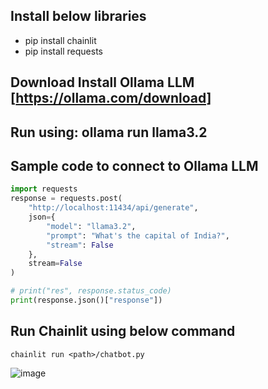 ## Install below libraries
- pip install chainlit
- pip install requests

## Download Install Ollama LLM [https://ollama.com/download] 

## Run using: ollama run llama3.2


## Sample code to connect to Ollama LLM
```python
import requests
response = requests.post(
    "http://localhost:11434/api/generate",
    json={
        "model": "llama3.2",
        "prompt": "What's the capital of India?",
        "stream": False
    },
    stream=False
)

# print("res", response.status_code)
print(response.json()["response"])

```


## Run Chainlit using below command
```
chainlit run <path>/chatbot.py      
```
![image](https://github.com/user-attachments/assets/208f69d6-aee6-4205-b17e-d1e95c7c8e11)
